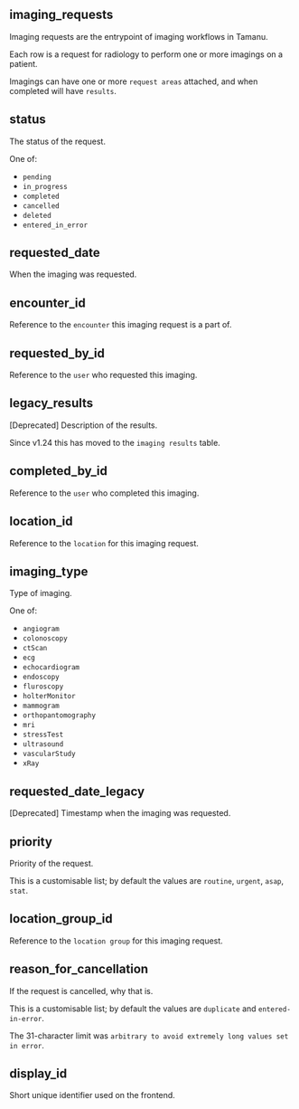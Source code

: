 ## imaging_requests

Imaging requests are the entrypoint of imaging workflows in Tamanu.

Each row is a request for radiology to perform one or more imagings on a patient.

Imagings can have one or more `request areas`
attached, and when completed will have `results`.

## status

The status of the request.

One of:
- `pending`
- `in_progress`
- `completed`
- `cancelled`
- `deleted`
- `entered_in_error`

## requested_date

When the imaging was requested.

## encounter_id

Reference to the `encounter` this imaging request is a part of.

## requested_by_id

Reference to the `user` who requested this imaging.

## legacy_results

[Deprecated] Description of the results.

Since v1.24 this has moved to the `imaging results` table.

## completed_by_id

Reference to the `user` who completed this imaging.

## location_id

Reference to the `location` for this imaging request.

## imaging_type

Type of imaging.

One of:
- `angiogram`
- `colonoscopy`
- `ctScan`
- `ecg`
- `echocardiogram`
- `endoscopy`
- `fluroscopy`
- `holterMonitor`
- `mammogram`
- `orthopantomography`
- `mri`
- `stressTest`
- `ultrasound`
- `vascularStudy`
- `xRay`

## requested_date_legacy

[Deprecated] Timestamp when the imaging was requested.

## priority

Priority of the request.

This is a customisable list; by default the values are `routine`, `urgent`, `asap`, `stat`.

## location_group_id

Reference to the `location group` for this imaging request.

## reason_for_cancellation

If the request is cancelled, why that is.

This is a customisable list; by default the values are `duplicate` and `entered-in-error`.

The 31-character limit was `arbitrary to avoid extremely long values set in error`.

## display_id

Short unique identifier used on the frontend.

